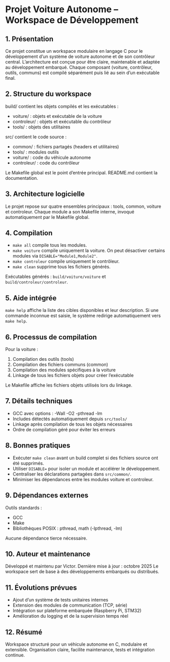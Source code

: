 # Projet Voiture Autonome – Workspace de Développement

## 1. Présentation

Ce projet constitue un workspace modulaire en langage C pour le développement d’un système de voiture autonome et de son contrôleur central.
L’architecture est conçue pour être claire, maintenable et adaptée au développement embarqué.
Chaque composant (voiture, contrôleur, outils, communs) est compilé séparément puis lié au sein d’un exécutable final.

## 2. Structure du workspace

build/ contient les objets compilés et les exécutables :
- voiture/ : objets et exécutable de la voiture
- controleur/ : objets et exécutable du contrôleur
- tools/ : objets des utilitaires

src/ contient le code source :
- common/ : fichiers partagés (headers et utilitaires)
- tools/ : modules outils
- voiture/ : code du véhicule autonome
- controleur/ : code du contrôleur

Le Makefile global est le point d’entrée principal. README.md contient la documentation.

## 3. Architecture logicielle

Le projet repose sur quatre ensembles principaux : tools, common, voiture et controleur.
Chaque module a son Makefile interne, invoqué automatiquement par le Makefile global.

## 4. Compilation

- `make all` compile tous les modules.
- `make voiture` compile uniquement la voiture. On peut désactiver certains modules via `DISABLE="Module1,Module2"`.
- `make controleur` compile uniquement le contrôleur.
- `make clean` supprime tous les fichiers générés.

Exécutables générés : `build/voiture/voiture` et `build/controleur/controleur`.

## 5. Aide intégrée

`make help` affiche la liste des cibles disponibles et leur description.
Si une commande inconnue est saisie, le système redirige automatiquement vers `make help`.

## 6. Processus de compilation

Pour la voiture : 
1. Compilation des outils (tools)
2. Compilation des fichiers communs (common)
3. Compilation des modules spécifiques à la voiture
4. Linkage de tous les fichiers objets pour créer l’exécutable

Le Makefile affiche les fichiers objets utilisés lors du linkage.

## 7. Détails techniques

- GCC avec options : -Wall -O2 -pthread -lm
- Includes détectés automatiquement depuis `src/tools/`
- Linkage après compilation de tous les objets nécessaires
- Ordre de compilation géré pour éviter les erreurs

## 8. Bonnes pratiques

- Exécuter `make clean` avant un build complet si des fichiers source ont été supprimés.
- Utiliser `DISABLE=` pour isoler un module et accélérer le développement.
- Centraliser les déclarations partagées dans `src/common/`.
- Minimiser les dépendances entre les modules voiture et controleur.

## 9. Dépendances externes

Outils standards :
- GCC
- Make
- Bibliothèques POSIX : pthread, math (-lpthread, -lm)

Aucune dépendance tierce nécessaire.

## 10. Auteur et maintenance

Développé et maintenu par Victor.
Dernière mise à jour : octobre 2025
Le workspace sert de base à des développements embarqués ou distribués.

## 11. Évolutions prévues

- Ajout d’un système de tests unitaires internes
- Extension des modules de communication (TCP, série)
- Intégration sur plateforme embarquée (Raspberry Pi, STM32)
- Amélioration du logging et de la supervision temps réel

## 12. Résumé

Workspace structuré pour un véhicule autonome en C, modulaire et extensible.
Organisation claire, facilite maintenance, tests et intégration continue.
